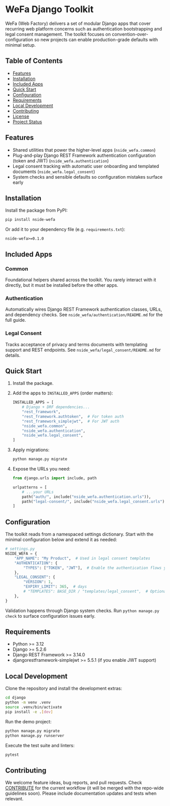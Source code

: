 # WeFa Django Toolkit

WeFa (Web Factory) delivers a set of modular Django apps that cover recurring web platform concerns such as authentication bootstrapping and legal consent management. The toolkit focuses on convention-over-configuration so new projects can enable production-grade defaults with minimal setup.

## Table of Contents

- [Features](#features)
- [Installation](#installation)
- [Included Apps](#included-apps)
- [Quick Start](#quick-start)
- [Configuration](#configuration)
- [Requirements](#requirements)
- [Local Development](#local-development)
- [Contributing](#contributing)
- [License](#license)
- [Project Status](#project-status)

## Features

- Shared utilities that power the higher-level apps (`nside_wefa.common`)
- Plug-and-play Django REST Framework authentication configuration (token and JWT) (`nside_wefa.authentication`)
- Legal consent tracking with automatic user onboarding and templated documents (`nside_wefa.legal_consent`)
- System checks and sensible defaults so configuration mistakes surface early

## Installation

Install the package from PyPI:

```bash
pip install nside-wefa
```

Or add it to your dependency file (e.g. `requirements.txt`):

```
nside-wefa>=0.1.0
```

## Included Apps

### Common

Foundational helpers shared across the toolkit. You rarely interact with it directly, but it must be installed before the other apps.

### Authentication

Automatically wires Django REST Framework authentication classes, URLs, and dependency checks. See `nside_wefa/authentication/README.md` for the full guide.

### Legal Consent

Tracks acceptance of privacy and terms documents with templating support and REST endpoints. See `nside_wefa/legal_consent/README.md` for details.

## Quick Start

1. Install the package.
2. Add the apps to `INSTALLED_APPS` (order matters):

   ```python
   INSTALLED_APPS = [
       # Django + DRF dependencies...
       "rest_framework",
       "rest_framework.authtoken",  # For token auth
       "rest_framework_simplejwt",  # For JWT auth
       "nside_wefa.common",
       "nside_wefa.authentication",
       "nside_wefa.legal_consent",
   ]
   ```

3. Apply migrations:

   ```bash
   python manage.py migrate
   ```

4. Expose the URLs you need:

   ```python
   from django.urls import include, path

   urlpatterns = [
       # ...your URLs
       path("auth/", include("nside_wefa.authentication.urls")),
       path("legal-consent/", include("nside_wefa.legal_consent.urls")),
   ]
   ```

## Configuration

The toolkit reads from a namespaced settings dictionary. Start with the minimal configuration below and extend it as needed:

```python
# settings.py
NSIDE_WEFA = {
    "APP_NAME": "My Product",  # Used in legal consent templates
    "AUTHENTICATION": {
        "TYPES": ["TOKEN", "JWT"],  # Enable the authentication flows you need
    },
    "LEGAL_CONSENT": {
        "VERSION": 1,
        "EXPIRY_LIMIT": 365,  # days
        # "TEMPLATES": BASE_DIR / "templates/legal_consent",  # Optional overrides
    },
}
```

Validation happens through Django system checks. Run `python manage.py check` to surface configuration issues early.

## Requirements

- Python >= 3.12
- Django >= 5.2.6
- Django REST Framework >= 3.14.0
- djangorestframework-simplejwt >= 5.5.1 (if you enable JWT support)

## Local Development

Clone the repository and install the development extras:

```bash
cd django
python -m venv .venv
source .venv/bin/activate
pip install -e .[dev]
```

Run the demo project:

```bash
python manage.py migrate
python manage.py runserver
```

Execute the test suite and linters:

```bash
pytest
```

## Contributing

We welcome feature ideas, bug reports, and pull requests. Check [CONTRIBUTE](CONTRIBUTE.md) for the current workflow (it will be merged with the repo-wide guidelines soon). Please include documentation updates and tests when relevant.
